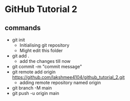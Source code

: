 # GitHub Tutorial 2

## commands

- git init
  - Initialising git repository
  - Might edit this folder 
- git add .
  - add the changes till now
- git commit -m "commit message"
- git remote add origin https://github.com/lakshmee4104/github_tutorial_2.git
  - adding remote repository named origin
- git branch -M main
- git push -u origin main